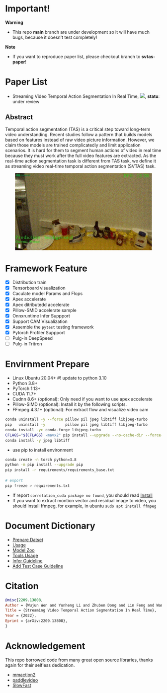 # **Important!**
**Warning**
- This repo **main** branch are under development so it will have much bugs, because it doesn't test completely!

**Note**
- If you want to reproduce paper list, please checkout branch to **svtas-paper**!

# Paper List
- Streaming Video Temporal Action Segmentation In Real Time, [![](https://img.shields.io/badge/arViv-@doi:2209.13808-orange.svg)](https://arxiv.org/pdf/2209.13808.pdf), **statu**: under review 

## Abstract

Temporal action segmentation (TAS) is a critical step toward long-term video understanding. Recent studies follow a pattern that builds models based on features instead of raw video picture information. However, we claim those models are trained complicatedly and limit application scenarios. It is hard for them to segment human actions of video in real time because they must work after the full video features are extracted. As the real-time action segmentation task is different from TAS task, we define it as streaming video real-time temporal action segmentation (SVTAS) task.

<div align="center">
  <img src="docs/image/demo.gif" width=440/></div>

# Framework Feature
- [x] Distribution train
- [x] Tensorboard visualization
- [x] Caculate model Params and Flops
- [x] Apex accelerate
- [x] Apex ditributedd accelerate
- [x] Pillow-SMID accelerate sample
- [x] Onnxruntime Infer Suppport
- [x] Support CAM Visualization
- [x] Assemble the `pytest` testing framework
- [x] Pytorch Profiler Suppport
- [ ] Pulg-in DeepSpeed
- [ ] Pulg-in Tritron

# Envirnment Prepare

- Linux Ubuntu 20.04+
#! update to python 3.10
- Python 3.8+
- PyTorch 1.13+
- CUDA 11.7+ 
- Cudnn 8.6+ (optional): Only need if you want to use apex accelerate
- Pillow-SIMD (optional): Install it by the following scripts.
- FFmpeg 4.3.1+ (optional): For extract flow and visualize video cam

```bash
conda uninstall -y --force pillow pil jpeg libtiff libjpeg-turbo
pip   uninstall -y         pillow pil jpeg libtiff libjpeg-turbo
conda install -yc conda-forge libjpeg-turbo
CFLAGS="${CFLAGS} -mavx2" pip install --upgrade --no-cache-dir --force-reinstall --no-binary :all: --compile pillow-simd
conda install -y jpeg libtiff
```

- use pip to install environment

```bash
conda create -n torch python=3.8
python -m pip install --upgrade pip
pip install -r requirements/requirements_base.txt

# export
pip freeze > requirements.txt
```
- If report `correlation_cuda package no found`, you should read [Install](svtas/model/backbones/utils/liteflownet_v3/README.md)
- If you want to extract montion vector and residual image to video, you should install ffmpeg, for example, in ubuntu `sudo apt install ffmpeg`

# Document Dictionary
- [Prepare Datset](docs/prepare_dataset.md)
- [Usage](docs/usage.md)
- [Model Zoo](docs/model_zoo.md)
- [Tools Usage](docs/tools_usage.md)
- [Infer Guideline](docs/infer_guideline.md)
- [Add Test Case Guideline](docs/add_testcase_guideline.md)

# Citation
```bib
@misc{2209.13808,
Author = {Wujun Wen and Yunheng Li and Zhuben Dong and Lin Feng and Wanxiao Yang and Shenlan Liu},
Title = {Streaming Video Temporal Action Segmentation In Real Time},
Year = {2022},
Eprint = {arXiv:2209.13808},
}
```
# Acknowledgement
This repo borrowed code from many great open source libraries, thanks again for their selfless dedication.
- [mmaction2](https://github.com/open-mmlab/mmaction2)
- [paddlevideo](https://github.com/PaddlePaddle/PaddleVideo)
- [SlowFast](https://github.com/facebookresearch/SlowFast)